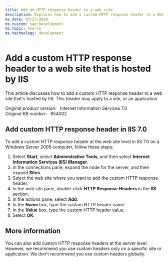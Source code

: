 ```yaml
---
title: Add an HTTP response header to a web site
description: Explains how to add a custom HTTP response header to a Web site that's hosted by Internet Information Services (IIS).
ms.date: 03/27/2020
ms.custom: sap:Development
ms.topic: how-to
ms.technology: development
---
```

# Add a custom HTTP response header to a web site that is hosted by IIS

This article discusses how to add a custom HTTP response header to a web site that's hosted by IIS. This header may apply to a site, or an application.

_Original product version:_ &nbsp; Internet Information Services 7.0  
_Original KB number:_ &nbsp; 954002

## Add custom HTTP response header in IIS 7.0

To add a custom HTTP response header at the web site level in IIS 7.0 on a Windows Server 2008 computer, follow these steps:

1. Select **Start**, select **Administrative Tools**, and then select **Internet Information Services (IIS) Manager**.
2. In the connections pane, expand the node for the server, and then expand **Sites**.
3. Select the web site where you want to add the custom HTTP response header.
4. In the web site pane, double-click **HTTP Response Headers** in the **IIS** section.
5. In the actions pane, select **Add**.
6. In the **Name** box, type the custom HTTP header name.
7. In the **Value** box, type the custom HTTP header value.
8. Select **OK**.

## More information

You can also add custom HTTP response headers at the server level. However, we recommend you use custom headers only on a specific site or application. We don't recommend you use custom headers globally.
